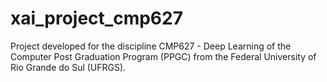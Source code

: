 # xai_project_cmp627
Project developed for the discipline CMP627 - Deep Learning of the Computer Post Graduation Program (PPGC) from the Federal University of Rio Grande do Sul (UFRGS).
